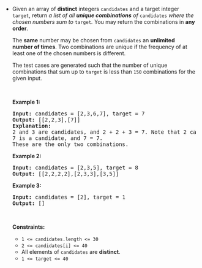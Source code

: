 - <p>Given an array of <strong>distinct</strong> integers <code>candidates</code> and a target integer <code>target</code>, return <em>a list of all <strong>unique combinations</strong> of </em><code>candidates</code><em> where the chosen numbers sum to </em><code>target</code><em>.</em> You may return the combinations in <strong>any order</strong>.</p>
  
  <p>The <strong>same</strong> number may be chosen from <code>candidates</code> an <strong>unlimited number of times</strong>. Two combinations are unique if the <span data-keyword="frequency-array">frequency</span> of at least one of the chosen numbers is different.</p>
  
  <p>The test cases are generated such that the number of unique combinations that sum up to <code>target</code> is less than <code>150</code> combinations for the given input.</p>
  
  <p>&nbsp;</p>
  <p><strong class="example">Example 1:</strong></p>
  
  <pre>
  <strong>Input:</strong> candidates = [2,3,6,7], target = 7
  <strong>Output:</strong> [[2,2,3],[7]]
  <strong>Explanation:</strong>
  2 and 3 are candidates, and 2 + 2 + 3 = 7. Note that 2 can be used multiple times.
  7 is a candidate, and 7 = 7.
  These are the only two combinations.
  </pre>
  
  <p><strong class="example">Example 2:</strong></p>
  
  <pre>
  <strong>Input:</strong> candidates = [2,3,5], target = 8
  <strong>Output:</strong> [[2,2,2,2],[2,3,3],[3,5]]
  </pre>
  
  <p><strong class="example">Example 3:</strong></p>
  
  <pre>
  <strong>Input:</strong> candidates = [2], target = 1
  <strong>Output:</strong> []
  </pre>
  
  <p>&nbsp;</p>
  <p><strong>Constraints:</strong></p>
  
  <ul>
  	<li><code>1 &lt;= candidates.length &lt;= 30</code></li>
  	<li><code>2 &lt;= candidates[i] &lt;= 40</code></li>
  	<li>All elements of <code>candidates</code> are <strong>distinct</strong>.</li>
  	<li><code>1 &lt;= target &lt;= 40</code></li>
  </ul>